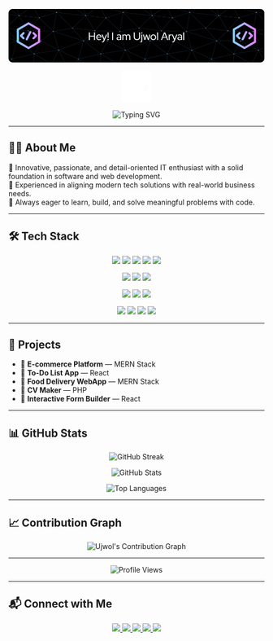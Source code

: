 <p align="center">
  <img src="header.png" alt="Ujwol Aryal Banner" />
</p>

<p align="center">
  <img src="Ujwol_logo.png" alt="Ujwol Aryal" width="60" height="60" />
</p>

<p align="center">
  <img src="https://readme-typing-svg.demolab.com?font=Fira+Code&size=22&pause=1000&color=00BFFF&width=500&lines=Full-Stack+Developer;Tech+Enthusiast;MERN+Stack+Developer;Lifelong+Learner;Open+Source+Contributor" alt="Typing SVG" />
</p>

---

## 🧑‍💻 About Me

🎯 Innovative, passionate, and detail-oriented IT enthusiast with a solid foundation in software and web development.  
🚀 Experienced in aligning modern tech solutions with real-world business needs.  
🔧 Always eager to learn, build, and solve meaningful problems with code.

---

## 🛠️ Tech Stack

<p align="center">
  <img src="https://img.shields.io/badge/HTML-E34F26?style=for-the-badge&logo=html5&logoColor=white" />
  <img src="https://img.shields.io/badge/CSS-1572B6?style=for-the-badge&logo=css3&logoColor=white" />
  <img src="https://img.shields.io/badge/JavaScript-F7DF1E?style=for-the-badge&logo=javascript&logoColor=black" />
  <img src="https://img.shields.io/badge/React-61DAFB?style=for-the-badge&logo=react&logoColor=black" />
  <img src="https://img.shields.io/badge/TailwindCSS-38B2AC?style=for-the-badge&logo=tailwind-css&logoColor=white" />
</p>

<p align="center">
  <img src="https://img.shields.io/badge/Node.js-339933?style=for-the-badge&logo=node.js&logoColor=white" />
  <img src="https://img.shields.io/badge/Express.js-000000?style=for-the-badge&logo=express&logoColor=white" />
  <img src="https://img.shields.io/badge/PHP-777BB4?style=for-the-badge&logo=php&logoColor=white" />
</p>

<p align="center">
  <img src="https://img.shields.io/badge/MongoDB-47A248?style=for-the-badge&logo=mongodb&logoColor=white" />
  <img src="https://img.shields.io/badge/MySQL-4479A1?style=for-the-badge&logo=mysql&logoColor=white" />
  <img src="https://img.shields.io/badge/SQL%20Server-CC2927?style=for-the-badge&logo=microsoft-sql-server&logoColor=white" />
</p>

<p align="center">
  <img src="https://img.shields.io/badge/Git-F05032?style=for-the-badge&logo=git&logoColor=white" />
  <img src="https://img.shields.io/badge/Postman-FF6C37?style=for-the-badge&logo=postman&logoColor=white" />
  <img src="https://img.shields.io/badge/Figma-F24E1E?style=for-the-badge&logo=figma&logoColor=white" />
  <img src="https://img.shields.io/badge/Photoshop-31A8FF?style=for-the-badge&logo=adobe-photoshop&logoColor=white" />
</p>

---

## 🚀 Projects

- 🛒 **E-commerce Platform** — MERN Stack
- 📝 **To-Do List App** — React
- 🍔 **Food Delivery WebApp** — MERN Stack
- 📄 **CV Maker** — PHP
- 🧩 **Interactive Form Builder** — React

---

## 📊 GitHub Stats

<p align="center">
  <img src="https://github-readme-streak-stats.herokuapp.com/?user=ujwol1086&theme=tokyonight" alt="GitHub Streak" />
</p>

<p align="center">
  <img src="https://github-readme-stats.vercel.app/api?username=ujwol1086&show_icons=true&theme=tokyonight" alt="GitHub Stats" />
</p>

<p align="center">
  <img src="https://github-readme-stats.vercel.app/api/top-langs/?username=ujwol1086&layout=compact&theme=tokyonight" alt="Top Languages" />
</p>

---

## 📈 Contribution Graph

<p align="center">
  <img src="https://github-contribution-graph.ez4o.com/?username=ujwol1086&theme=tokyonight" alt="Ujwol's Contribution Graph" />
</p>

---

<p align="center">
  <img src="https://komarev.com/ghpvc/?username=ujwol1086&label=Profile%20Views&color=0e75b6&style=flat" alt="Profile Views" />
</p>

---

## 📬 Connect with Me

<p align="center">
  <a href="https://linkedin.com/in/ujwol-aryal" target="_blank">
    <img src="https://img.shields.io/badge/LinkedIn-Ujwol%20Aryal-blue?style=for-the-badge&logo=linkedin" />
  </a>
  <a href="https://github.com/ujwol1086" target="_blank">
    <img src="https://img.shields.io/badge/GitHub-ujwol1086-black?style=for-the-badge&logo=github" />
  </a>
  <a href="mailto:ujwolaryal1086@gmail.com" target="_blank">
    <img src="https://img.shields.io/badge/Email-ujwolaryal1086@gmail.com-D14836?style=for-the-badge&logo=gmail&logoColor=white" />
  </a>
  <a href="https://facebook.com/ujwol.aryal" target="_blank">
    <img src="https://img.shields.io/badge/Facebook-Profile-1877F2?style=for-the-badge&logo=facebook&logoColor=white" />
  </a>
  <a href="https://instagram.com/ujju_1086" target="_blank">
    <img src="https://img.shields.io/badge/Instagram-Follow-DD2A7B?style=for-the-badge&logo=instagram&logoColor=white" />
  </a>
</p>
